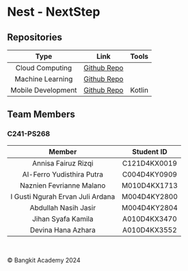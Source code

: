 # Nest - NextStep

## Repositories
|   Type   |                                Link                                |               Tools               |
|:--------:|:------------------------------------------------------------------:|:---------------------------------:|
| Cloud Computing | [Github Repo](https://github.com/Nest-NextStep/nest-backend)             |  |
| Machine Learning | [Github Repo](https://github.com/Nest-NextStep/nest-backend-model)             |  |
| Mobile Development | [Github Repo](https://github.com/Nest-NextStep/nest-android)             | Kotlin |



## Team Members

### C241-PS268
|            Member           | Student ID |  
| :-------------------------: | :--------: | 
|        Annisa Fairuz Rizqi        |  C121D4KX0019 | 
|    Al-Ferro Yudisthira Putra    | C004D4KY0909 |  
|     Naznien Fevrianne Malano     | M010D4KX1713 |  
|     I Gusti Ngurah Ervan Juli Ardana    | M004D4KY2800 | 
|    Abdullah Nasih Jasir  | M004D4KY2804 |  
|    Jihan Syafa Kamila  | A010D4KX3470 |  
|    Devina Hana Azhara  | A010D4KX3552 |  

<br/>



© Bangkit Academy 2024